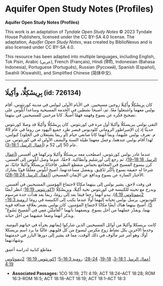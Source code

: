 # Aquifer Open Study Notes (Profiles)

**Aquifer Open Study Notes (Profiles)**

This work is an adaptation of *Tyndale Open Study Notes* © 2023 Tyndale House Publishers, licensed under the CC BY\-SA 4\.0 license. The adaptation, *Aquifer Open Study Notes*, was created by BiblioNexus and is also licensed under CC BY\-SA 4\.0\.

This resource has been adapted into multiple languages, including English, Tok Pisin, Arabic (عربي), French (Français), Hindi (हिंदी), Indonesian (Bahasa Indonesia), Portuguese (Português), Russian (Русский), Spanish (Español), Swahili (Kiswahili), and Simplified Chinese (简体中文).



--------------------------------

## بِرِيسْكِلَّا، وأَكِيلَا (id: 726134)

كان بِرِيسْكِلَّا وأَكِيلَا زوجين مسيحيين. في الأيام الأولى لبولس في مدينة كورنثوس، أقام بولس معهما واشتغلوا معًا. ثم، أصبحا نشطين في الخدمة المسيحية وساعدا أبلّوس على تصحيح فكره عن يسوع وفهمه فهمًا أصيلًا. كانا مرحبين للمسيحيين في بيتهما.

التقى بولس ببريسكلّا وأكيلا أول مرة في كورنثوس. كان بِرِيسْكِلَّا وأَكِيلَا قد وصلا كورنثوس حديثًا إذ إن الإمبراطور الروماني كلوديوس قيصر طرد جميع اليهود من روما في عام 49 م. تعرف بولس عليهما، وبما أنهما كانا صانعي خيام (أو ربما يشتغلان في الجلود) كبولس، لهذا أقام بولس عندهما، وعمل معهما طيلة السنة والنصف الأولى له في كورنثوس، من عام 50 إلى 52 م ([أعمال الرسل 18:1–3](https://ref.ly/Acts18:1-Acts18:3)).

عندما غادر بولس كورنثوس، اصطحب معه بريسكلّا وأكيلا وتركهما في أفسس ([أعمال الرسل 18:18–19](https://ref.ly/Acts18:18-Acts18:19)). ثم رجع إلى أورشليم وأنطاكية. لاحقًا، عندما وصل أبلّوس إلى أفسس، كرز بيسوع المسيح في المجامع بحماس منقطع النظير. فأَخَذَاهُ بريسكلّا وأكيلا جانبًا، ثم شرحا له حقيقة يسوع بِأَكْثَر تَدْقِيق. وبفضل مساعدتهما، أصبح أبلّوس معلّمًا قويًا يشارك الأخبار السارة عن يسوع ويدافع عن الإيمان المسيحي ([أعمال الرسل 18:24–28](https://ref.ly/Acts18:24-Acts18:28)).

في وقت لاحق، يشير بولس إلى بيتهما مكانًا لاجتماع المؤمنين المسيحيين في أفسس. ويدرج مع تحيته للكنيسة في كورنثوس تحية أَكِيلَا، وبِرِيسْكِلَّا ([1كورنثوس 16:19](https://ref.ly/1Cor16:19)؛ انظر أيضًا [2تيموثاوس 4:19](https://ref.ly/2Tim4:19)). يبدو أنهما رجعا فيمَا بعد إلى رومَا، ربما بعد هدأت حدة مرسوم كلوديوس. يرسل بولس تحياته إليهما أولًا عندما يكتب إلى الكنيسة في رومَا ([رومية 16:3–5](https://ref.ly/Rom16:3-Rom16:5)). أصبح بيتهما هناك أيضًا مكانًا لاجتماع المؤمنين. كان بولس يشعر بعلاقة صداقة قوية بهما، ويقدّر عملهما من أجل يسوع. ويصفهما بأنهما “ٱلْعَامِلَيْنِ مَعِي فِي ٱلْمَسِيحِ يَسُوعَ” ويذكر أنهما وضعا عنقيهما من أجل حياته. 

كانت بريسكلا وأكيلا من أوائل المسيحيين الذين شاركوا إيمانهم بجرأة في حياتهم اليومية. وخدما الآخرين بكل نشاط زوج مكرس ليسوع من كل قلوبهم. غالبًا ما يرد اسم بريسكلا أولًا، وهو أمر غير مألوف في ذلك الوقت، مما قد يشير إلى دورها البارز في خدمتهما وشهادتهما.

مقاطع كتابية لدراسة أعمق

[أعمال الرسل 18:1–3](https://ref.ly/Acts18:1-Acts18:3)، [18–19](https://ref.ly/Acts18:18-Acts18:19)، [24–28](https://ref.ly/Acts18:24-Acts18:28)؛ [رومية 16:3–5](https://ref.ly/Rom16:3-Rom16:5)؛ [1كورنثوس 16:19](https://ref.ly/1Cor16:19)؛ [2تيموثاوس 4:19](https://ref.ly/2Tim4:19)

* **Associated Passages:** 1CO 16:19; 2TI 4:19; ACT 18:24–ACT 18:28; ROM 16:3–ROM 16:5; ACT 18:18–ACT 18:19; ACT 18:1–ACT 18:3

